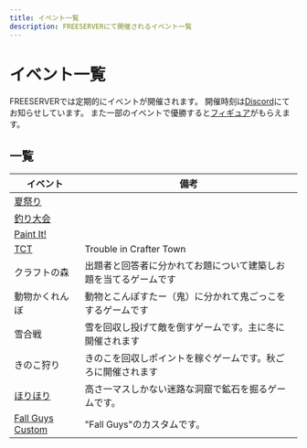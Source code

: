 ```yaml
---
title: イベント一覧
description: FREESERVERにて開催されるイベント一覧
---
```

# イベント一覧

FREESERVERでは定期的にイベントが開催されます。
開催時刻は[Discord](/discord)にてお知らせしています。
また一部のイベントで優勝すると[フィギュア](/item/figure)がもらえます。

## 一覧

| イベント | 備考 |
| - | - |
| [夏祭り](/event/admin/summer_festival) |  |
| [釣り大会](/event/admin/fishcontest) |  |
| [Paint It!](/event/admin/paint-it) |  |
| [TCT](/event/admin/tct) | Trouble in Crafter Town |
| クラフトの森 | 出題者と回答者に分かれてお題について建築しお題を当てるゲームです |
| 動物かくれんぼ | 動物とこんぽすたー（鬼）に分かれて鬼ごっこをするゲームです |
| 雪合戦 | 雪を回収し投げて敵を倒すゲームです。主に冬に開催されます |
| きのこ狩り | きのこを回収しポイントを稼ぐゲームです。秋ごろに開催されます |
| [ほりほり](/event/admin/horihori) | 高さ一マスしかない迷路な洞窟で鉱石を掘るゲームです。 |
| [Fall Guys Custom](/event/admin/FallGuysCustom) | "Fall Guys"のカスタムです。 |
